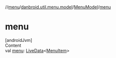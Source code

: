 //[menu](../../index.md)/[danbroid.util.menu.model](../index.md)/[MenuModel](index.md)/[menu](menu.md)



# menu  
[androidJvm]  
Content  
val [menu](menu.md): [LiveData](https://developer.android.com/reference/kotlin/androidx/lifecycle/LiveData.html)<[MenuItem](../../danbroid.util.menu/-menu-item/index.md)>  



